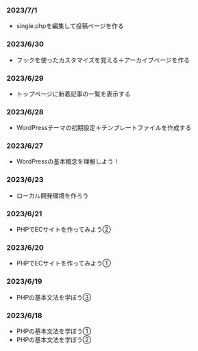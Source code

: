 ### 2023/7/1
-  single.phpを編集して投稿ページを作る  

### 2023/6/30
-  フックを使ったカスタマイズを覚える＋アーカイブページを作る  

### 2023/6/29
-  トップページに新着記事の一覧を表示する  

### 2023/6/28
-  WordPressテーマの初期設定＋テンプレートファイルを作成する  

### 2023/6/27
-  WordPressの基本概念を理解しよう！  

### 2023/6/23
-  ローカル開発環境を作ろう  

### 2023/6/21
-  PHPでECサイトを作ってみよう②  

### 2023/6/20
-  PHPでECサイトを作ってみよう①  

### 2023/6/19
-  PHPの基本文法を学ぼう③  

### 2023/6/18
-  PHPの基本文法を学ぼう①  
-  PHPの基本文法を学ぼう②  
